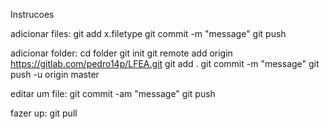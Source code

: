 Instrucoes

adicionar files:
git add x.filetype
git commit -m "message"
git push
 
adicionar folder:
cd folder
git init
git remote add origin https://gitlab.com/pedro14p/LFEA.git
git add .
git commit -m "message"
git push -u origin master


editar um file:
git commit -am "message"
git push

fazer up:
git pull
